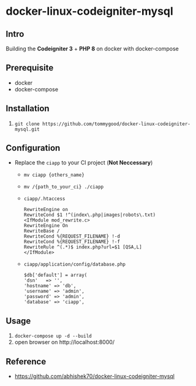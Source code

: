 # docker-linux-codeigniter-mysql
## Intro

Building the <b>Codeigniter 3</b> + <b>PHP 8</b> on docker with docker-compose

## Prerequisite

- docker
- docker-compose

## Installation

1. `git clone https://github.com/tommygood/docker-linux-codeigniter-mysql.git`

## Configuration

- Replace the `ciapp` to your CI project (<b>Not Neccessary</b>)
   
   - `mv ciapp {others_name}`
   - `mv /{path_to_your_ci} ./ciapp`
   
   - `ciapp/.htaccess`
     
	   ```
	   RewriteEngine on
	   RewriteCond $1 !^(index\.php|images|robots\.txt)
	   <IfModule mod_rewrite.c>
	   RewriteEngine On
	   RewriteBase /
	   RewriteCond %{REQUEST_FILENAME} !-d
	   RewriteCond %{REQUEST_FILENAME} !-f
	   RewriteRule ^(.*)$ index.php?url=$1 [QSA,L]
	   </IfModule>
	   ```
    
    - `ciapp/application/config/database.php`
	
		```
		$db['default'] = array(
		'dsn'	=> '',
		'hostname' => 'db',
		'username' => 'admin',
		'password' => 'admin',
		'database' => 'ciapp',
		```

## Usage

1. `docker-compose up -d --build`
2. open browser on http://localhost:8000/

## Reference
- https://github.com/abhishek70/docker-linux-codeigniter-mysql
